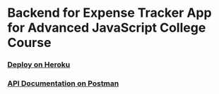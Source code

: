 # Backend for Expense Tracker App for Advanced JavaScript College Course


### [Deploy on Heroku](https://npjs-expenses-backend-eu.herokuapp.com)
### [API Documentation on Postman](https://documenter.getpostman.com/view/15639222/UVeMK4qu)



